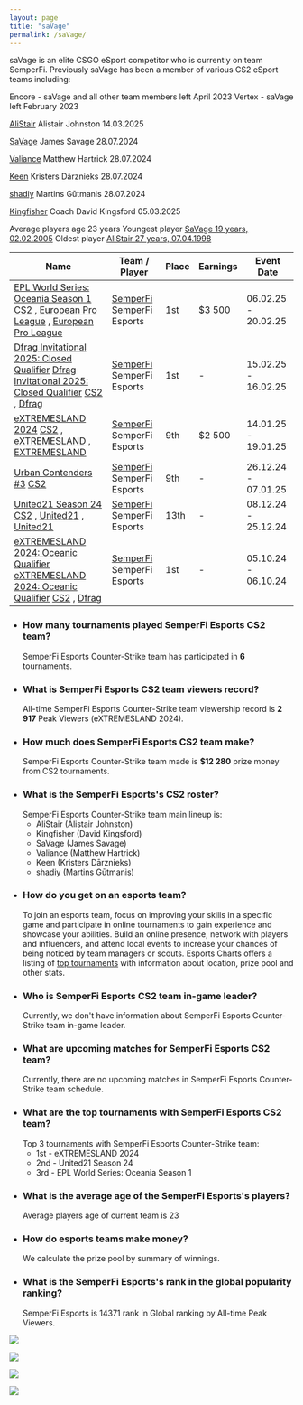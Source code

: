 ```yaml
---
layout: page
title: "saVage"
permalink: /saVage/
---
```


saVage is an elite CSGO eSport competitor who is currently on team SemperFi. Previously saVage has been a member of various CS2 eSport teams including:

Encore - saVage and all other team members left April 2023
Vertex - saVage left February 2023



[AliStair](https://escharts.com/players/alistair) Alistair Johnston 14.03.2025  

[SaVage](https://escharts.com/players/savage-csgo) James Savage 28.07.2024  

[Valiance](https://escharts.com/players/valiance-australian-player) Matthew Hartrick 28.07.2024  

[Keen](https://escharts.com/players/keen-csgo) Kristers Dārznieks 28.07.2024  

[shadiy](https://escharts.com/players/shadiy) Martins Gūtmanis 28.07.2024  

[Kingfisher](https://escharts.com/players/kingfisher) Coach David Kingsford 05.03.2025  


Average players age 23 years 
Youngest player [SaVage 19 years, 02.02.2005](https://escharts.com/players/savage-csgo) 
Oldest player [AliStair 27 years, 07.04.1998](https://escharts.com/players/alistair) 


| Name                                                                                                                                                                                                                                                                                                                                                                                                                                                             | Team / Player                                                                 | Place | Earnings | Event Date          |
| ---------------------------------------------------------------------------------------------------------------------------------------------------------------------------------------------------------------------------------------------------------------------------------------------------------------------------------------------------------------------------------------------------------------------------------------------------------------- | ----------------------------------------------------------------------------- | ----- | -------- | ------------------- |
| [EPL World Series: Oceania Season 1](https://escharts.com/tournaments/csgo/epl-world-series-oceania-season-1 "EPL World Series: Oceania Season 1") [CS2](https://escharts.com/games/csgo "Counter-Strike") , [European Pro League](https://escharts.com/events/european-pro-league "European Pro League") , [European Pro League](https://escharts.com/organizers/european-pro-league "European Pro League")                                                     | [SemperFi](https://escharts.com/teams/csgo/semperfi-esports) SemperFi Esports | 1st   | $3 500   | 06.02.25 - 20.02.25 |
| [Dfrag Invitational 2025: Closed Qualifier](https://escharts.com/tournaments/csgo/dfrag-invitational-2025-closed-qualifier "Dfrag Invitational 2025: Closed Qualifier") [Dfrag Invitational 2025: Closed Qualifier](https://escharts.com/tournaments/csgo/dfrag-invitational-2025-closed-qualifier "Dfrag Invitational 2025: Closed Qualifier") [CS2](https://escharts.com/games/csgo "Counter-Strike") , [Dfrag](https://escharts.com/organizers/dfrag "Dfrag") | [SemperFi](https://escharts.com/teams/csgo/semperfi-esports) SemperFi Esports | 1st   | \-       | 15.02.25 - 16.02.25 |
| [eXTREMESLAND 2024](https://escharts.com/tournaments/csgo/extremesland-2024 "eXTREMESLAND 2024") [CS2](https://escharts.com/games/csgo "Counter-Strike") , [eXTREMESLAND](https://escharts.com/events/extremesland "eXTREMESLAND") , [EXTREMESLAND](https://escharts.com/organizers/extremesland "EXTREMESLAND")                                                                                                                                                 | [SemperFi](https://escharts.com/teams/csgo/semperfi-esports) SemperFi Esports | 9th   | $2 500   | 14.01.25 - 19.01.25 |
| [Urban Contenders #3](https://escharts.com/tournaments/csgo/urban-contenders-3 "Urban Contenders #3") [CS2](https://escharts.com/games/csgo "Counter-Strike")                                                                                                                                                                                                                                                                                                    | [SemperFi](https://escharts.com/teams/csgo/semperfi-esports) SemperFi Esports | 9th   | \-       | 26.12.24 - 07.01.25 |
| [United21 Season 24](https://escharts.com/tournaments/csgo/united21-season-24 "United21 Season 24") [CS2](https://escharts.com/games/csgo "Counter-Strike") , [United21](https://escharts.com/events/united21 "United21") , [United21](https://escharts.com/organizers/united21 "United21")                                                                                                                                                                      | [SemperFi](https://escharts.com/teams/csgo/semperfi-esports) SemperFi Esports | 13th  | \-       | 08.12.24 - 25.12.24 |
| [eXTREMESLAND 2024: Oceanic Qualifier](https://escharts.com/tournaments/csgo/extremesland-2024-oceanic-qualifier "eXTREMESLAND 2024: Oceanic Qualifier") [eXTREMESLAND 2024: Oceanic Qualifier](https://escharts.com/tournaments/csgo/extremesland-2024-oceanic-qualifier "eXTREMESLAND 2024: Oceanic Qualifier") [CS2](https://escharts.com/games/csgo "Counter-Strike") , [Dfrag](https://escharts.com/organizers/dfrag "Dfrag")                               | [SemperFi](https://escharts.com/teams/csgo/semperfi-esports) SemperFi Esports | 1st   | \-       | 05.10.24 - 06.10.24 |




- ### How many tournaments played SemperFi Esports CS2 team?
	SemperFi Esports Counter-Strike team has participated in **6** tournaments.
- ### What is SemperFi Esports CS2 team viewers record?
	All-time SemperFi Esports Counter-Strike team viewership record is **2 917** Peak Viewers (eXTREMESLAND 2024).
- ### How much does SemperFi Esports CS2 team make?
	SemperFi Esports Counter-Strike team made is **$12 280** prize money from CS2 tournaments.
- ### What is the SemperFi Esports's CS2 roster?
	SemperFi Esports Counter-Strike team main lineup is:
	- AliStair (Alistair Johnston)
	- Kingfisher (David Kingsford)
	- SaVage (James Savage)
	- Valiance (Matthew Hartrick)
	- Keen (Kristers Dārznieks)
	- shadiy (Martins Gūtmanis)
- ### How do you get on an esports team?
	To join an esports team, focus on improving your skills in a specific game and participate in online tournaments to gain experience and showcase your abilities. Build an online presence, network with players and influencers, and attend local events to increase your chances of being noticed by team managers or scouts. Esports Charts offers a listing of [top tournaments](https://escharts.com/tournaments) with information about location, prize pool and other stats.
- ### Who is SemperFi Esports CS2 team in-game leader?
	Currently, we don't have information about SemperFi Esports Counter-Strike team in-game leader.
- ### What are upcoming matches for SemperFi Esports CS2 team?
	Currently, there are no upcoming matches in SemperFi Esports Counter-Strike team schedule.
- ### What are the top tournaments with SemperFi Esports CS2 team?
	Top 3 tournaments with SemperFi Esports Counter-Strike team:
	- 1st - eXTREMESLAND 2024
	- 2nd - United21 Season 24
	- 3rd - EPL World Series: Oceania Season 1
- ### What is the average age of the SemperFi Esports's players?
	Average players age of current team is 23
- ### How do esports teams make money?
	We calculate the prize pool by summary of winnings.
- ### What is the SemperFi Esports's rank in the global popularity ranking?
	SemperFi Esports is 14371 rank in Global ranking by All-time Peak Viewers.
 

![](/assets/saVage-departs-Vertex-Feb2023.jpeg) 

![](/assets/saVage-and-team-part-ways-with-Encore.png)  

![](/assets/Encore-ranking-2022-2023.png)  

![](/assets/counterstrike-CSGO-Encore-Esports-Club-2023-05-29.jpg)  

